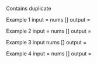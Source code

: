 Contains duplicate

Example 1
input = nums []
output  = 

Example 2
input = nums []
output = 

Example 3
input nums []
output = 

Example 4
input = nums []
output = 